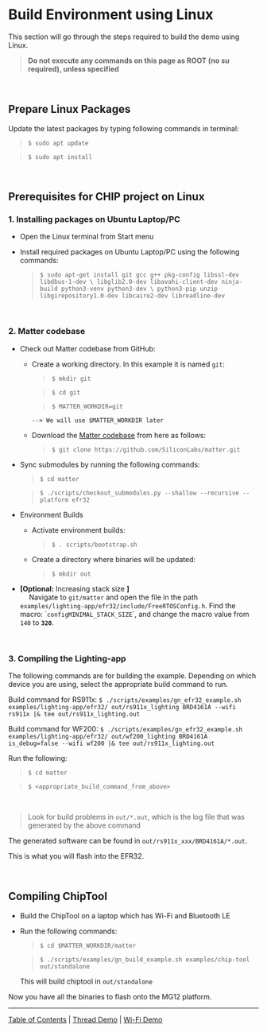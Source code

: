 # Build Environment using Linux

This section will go through the steps required to build the demo using Linux.

> **Do not execute any commands on this page as ROOT (no _su_ required), unless
> specified**

<br>

## Prepare Linux Packages

Update the latest packages by typing following commands in terminal:

> `$ sudo apt update`

> `$ sudo apt install`

<br>

## Prerequisites for CHIP project on Linux

### 1. Installing packages on Ubuntu Laptop/PC

-   Open the Linux terminal from Start menu
-   Install required packages on Ubuntu Laptop/PC using the following commands:

    > `$ sudo apt-get install git gcc g++ pkg-config libssl-dev libdbus-1-dev \
     libglib2.0-dev libavahi-client-dev ninja-build python3-venv python3-dev \
     python3-pip unzip libgirepository1.0-dev libcairo2-dev libreadline-dev` <br>


<br>

### 2. Matter codebase

-   Check out Matter codebase from GitHub:

    -   Create a working directory. In this example it is named `git`:

        > `$ mkdir git`

        > `$ cd git`

        > `$ MATTER_WORKDIR=git`

            --> We will use $MATTER_WORKDIR later

    -   Download the
        [Matter codebase](https://github.com/SiliconLabs/matter.git)
        from here as follows:
        > `$ git clone https://github.com/SiliconLabs/matter.git`

-   Sync submodules by running the following commands:

    > `$ cd matter`

    > `$ ./scripts/checkout_submodules.py --shallow --recursive --platform efr32`

-   Environment Builds

    -   Activate environment builds:
        > `$ . scripts/bootstrap.sh`
    -   Create a directory where binaries will be updated:
        > `$ mkdir out`

-   **[Optional:** Increasing stack size **]** <br> &emsp; Navigate to
    `git/matter` and open the file in the path
    `examples/lighting-app/efr32/include/FreeRTOSConfig.h`. Find the macro:
    \``configMINIMAL_STACK_SIZE`\`, and change the macro value from `140` to
    **`320`**.

<br>

### 3. Compiling the Lighting-app

The following commands are for building the example. Depending on which device
you are using, select the appropriate build command to run.

Build command for RS911x:
`$ ./scripts/examples/gn_efr32_example.sh examples/lighting-app/efr32/ out/rs911x_lighting BRD4161A --wifi rs911x |& tee out/rs911x_lighting.out`

Build command for WF200:
`$ ./scripts/examples/gn_efr32_example.sh examples/lighting-app/efr32/ out/wf200_lighting BRD4161A is_debug=false --wifi wf200 |& tee out/rs911x_lighting.out`

Run the following:

> `$ cd matter`

> `$ <appropriate_build_command_from_above>`

<br>

> Look for build problems in `out/*.out`, which is the log file that was
> generated by the above command

The generated software can be found in `out/rs911x_xxx/BRD4161A/*.out`.

This is what you will flash into the EFR32.

<br>

## Compiling ChipTool

-   Build the ChipTool on a laptop which has Wi-Fi and Bluetooth LE
-   Run the following commands:

    > `$ cd $MATTER_WORKDIR/matter` <br>

    > `$ ./scripts/examples/gn_build_example.sh examples/chip-tool out/standalone`

    This will build chiptool in `out/standalone`

Now you have all the binaries to flash onto the MG12 platform.

----
[Table of Contents](../README.md) | [Thread Demo](../thread/DEMO_OVERVIEW.md) | [Wi-Fi Demo](./DEMO_OVERVIEW.md)